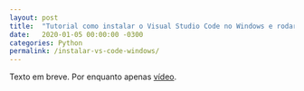 ```yaml
---
layout: post
title:  "Tutorial como instalar o Visual Studio Code no Windows e rodar código Python"
date:   2020-01-05 00:00:00 -0300
categories: Python
permalink: /instalar-vs-code-windows/
---
```

Texto em breve. Por enquanto apenas [vídeo](https://www.youtube.com/watch?v=Z12w7PZWc2E).

